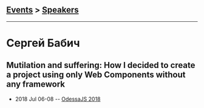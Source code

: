## [Events](../README.md) > [Speakers](../speakers.md)
---

# Сергей Бабич

## Mutilation and suffering: How I decided to create a project using only Web Components without any framework
- 2018 Jul 06-08 -- [OdessaJS 2018](https://youtu.be/SFZJeO0_k8I)    
